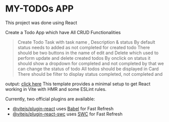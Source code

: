 # MY-TODOs APP
This project was done using React

Create a Todo App which have All CRUD Functionalities

> Create Todo Task with task name , Description & status 
> By default status needs to added as not completed for created todo
> There should be two buttons in the name of edit and Delete which used to perform update and delete created todos
> By onclick on status it should show a dropdown for completed and not completed by that we can change the status of todo
> All todos should be displayed in Card
> There should be filter to display status completed, not completed and

output: [click here](https://pratheek-todo.netlify.app/)
This template provides a minimal setup to get React working in Vite with HMR and some ESLint rules.

Currently, two official plugins are available:

- [@vitejs/plugin-react](https://github.com/vitejs/vite-plugin-react/blob/main/packages/plugin-react/README.md) uses [Babel](https://babeljs.io/) for Fast Refresh
- [@vitejs/plugin-react-swc](https://github.com/vitejs/vite-plugin-react-swc) uses [SWC](https://swc.rs/) for Fast Refresh
